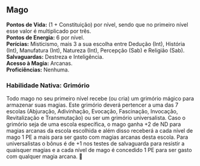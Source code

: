 ## Mago <a id="mago"></a>

**Pontos de Vida:** (1 + Constituição) por nível, sendo que no primeiro nível esse valor é multiplicado por três.</br>
**Pontos de Energia:** 6 por nível.</br>
**Perícias:** Misticismo, mais 3 a sua escolha entre Dedução (Int), História (Int), Manufatura (Int), Natureza (Int), Percepção (Sab) e Religião (Sab).</br>
**Salvaguardas:** Destreza e Inteligência.</br>
**Acesso à Magia:** Arcanas.</br>
**Proficiências:** Nenhuma.</br>

### Habilidade Nativa:  Grimório
Todo mago no seu primeiro nível recebe (ou cria) um grimório mágico para armazenar suas magias. Este grimório deverá pertencer a uma das 7 escolas (Abjuração, Adivinhação, Evocação, Fascinação, Invocação, Revitalização e Transmutação) ou ser um grimório universalista. Caso o grimório seja de uma escola específica, o mago ganha +2 de ND para magias arcanas da escola escolhida e além disso receberá a cada nível de mago 1 PE a mais para ser gasto com magias arcanas desta escola. Para universalistas o bônus é de +1 nos testes de salvaguarda para resistir a quaisquer magias e a cada nível de mago é concedido 1 PE para ser gasto com qualquer magia arcana. 🧙